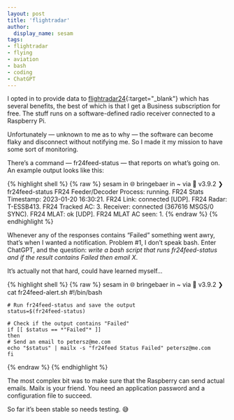 ```yaml
---
layout: post
title: 'flightradar'
author:
  display_name: sesam
tags:
- flightradar
- flying
- aviation
- bash
- coding
- ChatGPT
---
```


I opted in to provide data to [flightradar24](https://www.flightradar24.com/){:target="_blank"} which has several benefits, the best of which is that I get a Business subscription for free. The stuff runs on a software-defined radio receiver connected to a Raspberry Pi.

Unfortunately — unknown to me as to why —  the software can become flaky and disconnect without notifying me. So I made it my mission to have some sort of monitoring.

There’s a command — fr24feed-status — that reports on what’s going on. An example output looks like this:

{% highlight shell %}
{% raw %}
  sesam in 🌐 bringebaer in ~ via 🐍 v3.9.2
  ❯ fr24feed-status
    FR24 Feeder/Decoder Process: running.
    FR24 Stats Timestamp: 2023-01-20 16:30:21.
    FR24 Link: connected [UDP].
    FR24 Radar: T-ESSB413.
    FR24 Tracked AC: 3.
    Receiver: connected (367616 MSGS/0 SYNC).
    FR24 MLAT: ok [UDP].
    FR24 MLAT AC seen: 1.
{% endraw %}
{% endhighlight %}

Whenever any of the responses contains “Failed” something went awry, that’s when I wanted a notification. Problem #1, I don’t speak bash. Enter ChatGPT, and the question: *write a bash script that runs fr24feed-status and if the result contains Failed then email X*.

It’s actually not that hard, could have learned myself…

{% highlight shell %}
{% raw %}
  sesam in 🌐 bringebaer in ~ via 🐍 v3.9.2
  ❯ cat fr24feed-alert.sh
    #!/bin/bash

    # Run fr24feed-status and save the output
    status=$(fr24feed-status)

    # Check if the output contains "Failed"
    if [[ $status == *"Failed"* ]]
    then
    # Send an email to petersz@me.com
    echo "$status" | mailx -s "fr24feed Status Failed" petersz@me.com
    fi
{% endraw %}
{% endhighlight %}

The most complex bit was to make sure that the Raspberry can send actual emails. Mailx is your friend. You need an application password and a configuration file to succeed.

So far it’s been stable so needs testing. 😅